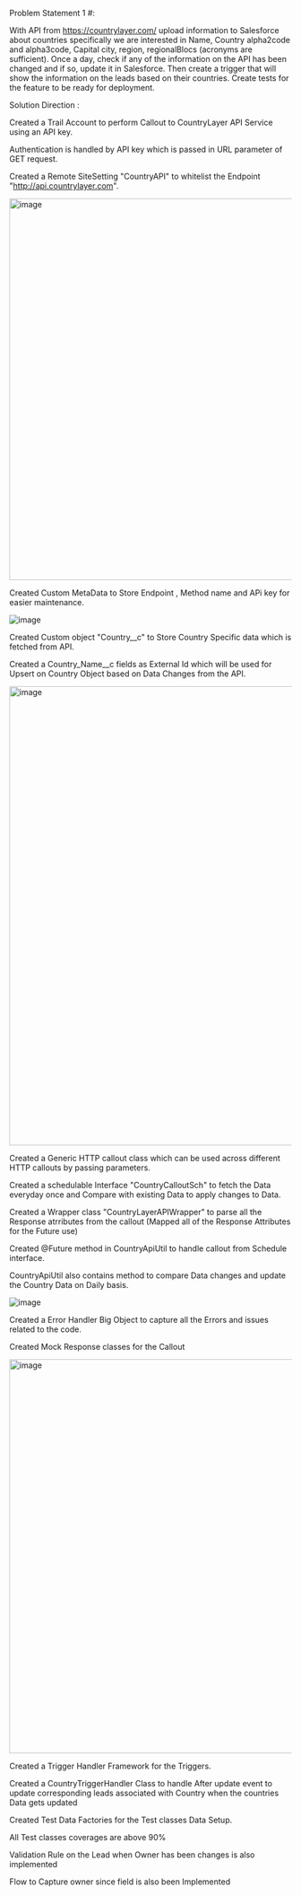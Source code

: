 Problem Statement  1 #: 


 With API from https://countrylayer.com/ upload information to Salesforce about countries specifically we
 are interested in Name, Country alpha2code and alpha3code, Capital city, region, regionalBlocs (acronyms
 are sufficient).
 Once a day, check if any of the information on the API has been changed and if so, update it in Salesforce.
 Then create a trigger that will show the information on the leads based on their countries. Create tests for
 the feature to be ready for deployment.

Solution Direction :


  Created a Trail Account to perform  Callout to CountryLayer API Service using an API key.
	
	
  Authentication is handled by API key which is passed in URL parameter of GET request.
	
  Created a Remote SiteSetting "CountryAPI" to whitelist the Endpoint "http://api.countrylayer.com".
	
	
	
<img width="680" alt="image" src="https://user-images.githubusercontent.com/129977066/230226426-a6cd997c-dc7a-4965-b377-274631ee5826.png">

  
	

	
Created Custom MetaData to Store Endpoint , Method name and APi key for easier maintenance.
	
	

	
  ![image](https://user-images.githubusercontent.com/129977066/230226274-a4ca90c3-be1e-40e3-ad95-6ab50f35f467.png)

Created Custom object "Country__c" to Store Country Specific data which is fetched from API.
	
Created a Country_Name__c fields as External Id which will be used for Upsert on Country Object based on Data Changes from the API.
  
  <img width="818" alt="image" src="https://user-images.githubusercontent.com/129977066/230222678-db24a2ec-f29d-44e6-94e7-a0b3c00e6869.png">
  
	
	
Created a Generic HTTP callout class which can be used across different HTTP callouts by passing parameters.
	
Created a schedulable Interface  "CountryCalloutSch" to fetch the Data everyday once and Compare with existing Data to apply changes to Data.


Created a Wrapper class "CountryLayerAPIWrapper" to parse all the Response atrributes from the callout (Mapped all of the Response Attributes for the Future use)


Created @Future method in CountryApiUtil to handle callout from Schedule interface.


CountryApiUtil also contains method to compare Data changes and update the Country Data on Daily basis.
	
	
  ![image](https://user-images.githubusercontent.com/129977066/230226807-13e7762b-0732-4f13-ad1d-d0698870a75b.png)

Created a Error Handler Big Object to capture all the Errors and issues related to the code.

Created Mock Response classes for the Callout 


<img width="702" alt="image" src="https://user-images.githubusercontent.com/129977066/230227749-f1e54202-9a7e-45c0-b84e-d8d098ac20dd.png">

Created a Trigger Handler Framework for the Triggers.

Created a CountryTriggerHandler Class to handle After update event to update corresponding leads associated with Country when the countries Data gets updated

Created Test Data Factories for the Test classes Data Setup.

All Test classes coverages are above 90% 

Validation Rule on the Lead when Owner has been changes is also implemented 

Flow to Capture owner since field is also been Implemented 


